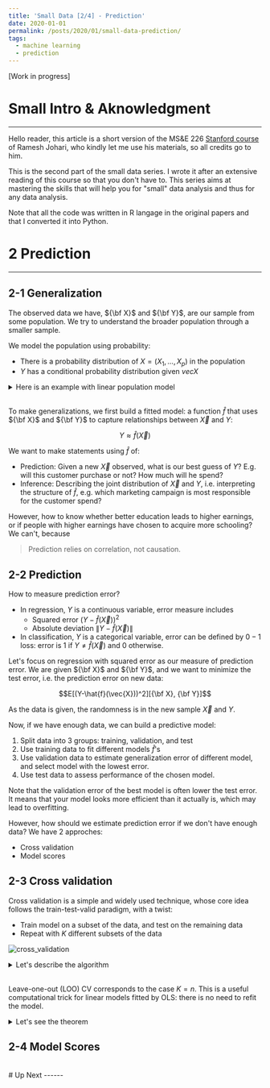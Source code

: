 ```yaml
---
title: 'Small Data [2/4] - Prediction'
date: 2020-01-01
permalink: /posts/2020/01/small-data-prediction/
tags:
  - machine learning
  - prediction
---
```


[Work in progress]

# Small Intro & Aknowledgment
---

Hello reader, this article is a short version of the MS&E 226 [Stanford course](http://web.stanford.edu/~rjohari/teaching/notes/)
of Ramesh Johari, who kindly let me use his materials, so all credits go to him.

This is the second part of the small data series. I wrote it after an extensive reading of this course so that you don't have to.
This series aims at mastering the skills that will help you for "small" data analysis and thus for any data analysis.

Note that all the code was written in R langage in the original papers and that I converted it into Python.


# 2 Prediction
---

## 2-1 Generalization

The observed data we have, ${\bf X}$ and ${\bf Y}$, are our sample from some population. 
We try to understand the broader population through a smaller sample.

We model the population using probability:
+ There is a probability distribution of $X=(X_1, ..., X_p)$ in the population
+ $Y$ has a conditional probability distribution given $vec{X}$

<details>
<summary>Here is an example with linear population model</summary>
<br>

$$Y=\beta_0 + \beta_1X_1 + ... + \beta_pX_p + \epsilon$$

where $\vec{X}$ is jointly multivariate normal (each $X_i$ follows a normal distribution), and
$\epsilon \sim N(0, \sigma^2)$ is independent of $\vec{X}$.

Suppose in a population that father's heights are normally distributed with mean $69$ inches
and variance $4$ inches.
If a father has height $X=x$, his child's height is normally distributed with mean $40+0.4.x$
and variance 3 inches.

Then the population model is that

$$Y=40+0.4.X + \epsilon$$

where $X \sim N(69, 4)$, $\epsilon \sim N(0, 3)$ and $X$ and $\epsilon$ are independant.
______________________________________________________________
</details>
<br>

To make generalizations, we first build a fitted model: a function $\hat{f}$ that uses
${\bf X}$ and ${\bf Y}$ to capture relationships between $\vec{X}$ and $Y$:

$$Y \approx \hat{f}(\vec{X})$$

We want to make statements using $\hat{f}$ of:
+ Prediction: Given a new $\vec{X}$ observed, what is our best guess of $Y$?
E.g. will this customer purchase or not? How much will he spend?
+ Inference: Describing the joint distribution of $\vec{X}$ and $Y$, i.e. 
interpreting the structure of $\hat{f}$,
e.g. which marketing campaign is most responsible for the customer spend?

However, how to know whether better education leads to higher earnings, or if people with 
higher earnings have chosen to acquire more schooling? We can't, because

> Prediction relies on correlation, not causation. 


## 2-2 Prediction

How to measure prediction error?

+ In regression, $Y$ is a continuous variable,
error measure includes 
  + Squared error $(Y-\hat{f}(\vec{X}))^2$
  + Absolute deviation $\|Y-\hat{f}(\vec{X})\|$
+ In classification, $Y$ is a categorical variable,
error can be defined by $0-1$ loss: error is $1$ if $Y \neq \hat{f}(\vec{X})$ and $0$ 
otherwise.

Let's focus on regression with squared error as our measure of prediction error.
We are given ${\bf X}$ and ${\bf Y}$, and we want to minimize the test error, i.e. the prediction error on 
new data:

$$E[(Y-\hat{f}(\vec{X}))^2][{\bf X}, {\bf Y}]$$

As the data is given, the randomness is in the new sample $\vec{X}$ and $Y$.

Now, if we have enough data, we can build a predictive model:
1. Split data into 3 groups: training, validation, and test
2. Use training data to fit different models $\hat{f}$'s
3. Use validation data to estimate generalization error of different model,
and select model with the lowest error.
4. Use test data to assess performance of the chosen model.

Note that the validation error of the best model is often lower the test error. 
It means that your model looks more efficient than it actually is, which may lead to overfitting.

However, how should we estimate prediction error if we don't have enough data? 
We have 2 approches:
+ Cross validation
+ Model scores

## 2-3 Cross validation

Cross validation is a simple and widely used technique, whose core idea follows the 
train-test-valid paradigm, with a twist:
+ Train model on a subset of the data, and test on the remaining data
+ Repeat with $K$ different subsets of the data

![cross_validation](https://vincent-maladiere.github.io/images/cross_validation.png)

<details>
<summary>Let's describe the algorithm</summary>
<ul>
<li>Divide data into K equal groups, called folds. $A_k$ is the set of validation $(Y_i, {\bf X_i})$ of the k'th fold</li>
<li>For $k=1, ..., K$, we fit the model $\hat{f}_k$ with all points except the ones from $A_k$</li>
<li>We finaly compute the average of the test error of each model:
$$Err_{CV}=\frac{1}{K}\sum^K_{k=1}\bigg(\frac{1}{n/K}\sum_{i \in A_k}(Y_i-\hat{f}_k({\bf X}_i))^2\bigg)$$</li>
where $n$ is the number of all data points. 
</ul>

How to choose K?
<br>
<ul>
<li>When $K=n$: the training set for each $\hat{f}_k$ is almost the entire training data.
Therefore, $Err_{CV}$ will be nearly unbiased as an estimate of $Err$, 
  and will be very sensitive to the training data.</li>
<li>When $K<<n$, fewer train data are used, so $\hat{f}_k$ has higher generalization error
and are less correlated with each other.
So, $Err_{CV}$ will overestimate $Err$, and will be less sensitive to training data.</li>
</ul>
________________________________________________
<br>
</details>
<br>

Leave-one-out (LOO) CV corresponds to the case $K=n$. This is a useful computational trick
for linear models fitted by OLS: there is no need to refit the model.

<details>
<summary>Let's see the theorem</summary>
Previously in regression, we saw that 
$${\bf \hat{Y}} = {\bf X}\hat{\beta} = {\bf X}({\bf X}^T{\bf X})^{-1}{\bf X}^T{\bf Y} = {\bf H}{\bf Y}$$
Here, ${\bf \hat{Y}}$ is the fitted values under OLS with the full training data.
We have:

$$Err_{LOOCV} = \frac{1}{n}\sum^n_{i=1}\bigg(\frac{Y_i-\hat{Y}_i}{1-H_{ii}}\bigg)^2$$
Observations with $H_{ii}$ close to $1$ have a big impact on the fit and generalization error
________________________________________________
<br>
</details>

## 2-4 Model Scores

<br>
# Up Next 
------

